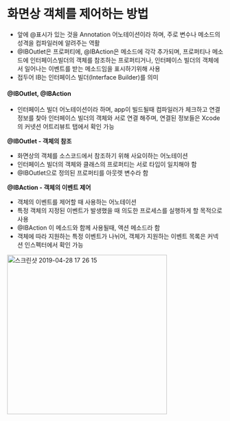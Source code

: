 # 화면상 객체를 제어하는 방법

* 앞에 @표시가 있는 것을 Annotation 어노테이션이라 하며, 주로 변수나 메소드의 성격을 컴파일러에 알려주는 역활
* @IBOutlet은 프로퍼티에, @IBAction은 메소드에 각각 추가되며, 프로퍼티나 메소드에 인터페이스빌더의 객체를 참조하는 프로퍼티거나, 인터페이스 빌더의 객체에서 일어나는 이벤트를 받는 메소드임을 표시하기위해 사용
* 접두어 IB는 인터페이스 빌더(Interface Builder)를 의미

#### @IBOutlet, @IBAction

* 인터페이스 빌더 어노테이션이라 하며, app이 빌드될때 컴파일러가 체크하고 연결 정보를 찾아 인터페이스 빌더의 객체와 서로 연결 해주며, 연결된 정보들은 Xcode의 커넷션 어트리뷰트 탭에서 확인 가능

**@IBOutlet - 객체의 참조**

* 화면상의 객체를 소스코드에서 참조하기 위해 사요이하는 어노테이션
* 인터페이스 빌더의 객체와 클래스의 프로퍼티는 서로 타입이 일치해야 함
* @IBOutlet으로 정의된 프로퍼티를 아웃렛 변수라 함

**@IBAction - 객체의 이벤트 제어**

* 객체의 이벤트를 제어할 때 사용하는 어노테이션
* 특정 객체의 지정된 이벤트가 발생했을 때 의도한 프로세스를 실행하게 할 목적으로 사용
* @IBAction 이 메소드와 함께 사용될때, 액션 메소드라 함
* 객체에 따라 지원하는 특정 이벤트가 나뉘어, 객체가 지원하는 이벤트 목록은 커넥션 인스펙터에서 확인 가능

<img width="372" alt="스크린샷 2019-04-28 17 26 15" src="https://user-images.githubusercontent.com/45986486/56861349-eb1f6100-69da-11e9-8968-d09ee7c0ccba.png">

